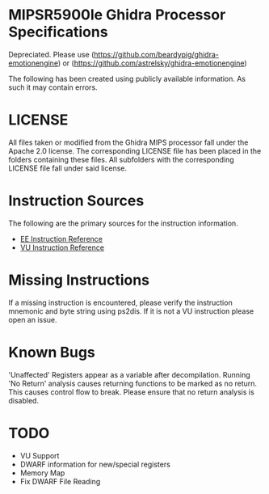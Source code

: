 MIPSR5900le Ghidra Processor Specifications
=======================

Depreciated. Please use (https://github.com/beardypig/ghidra-emotionengine) or (https://github.com/astrelsky/ghidra-emotionengine)

The following has been created using publicly available information.
As such it may contain errors.

LICENSE
=======

All files taken or modified from the Ghidra MIPS processor fall under
the Apache 2.0 license. The corresponding LICENSE file has been placed
in the folders containing these files. All subfolders with the corresponding
LICENSE file fall under said license.

Instruction Sources
===================

The following are the primary sources for the instruction information.

* [EE Instruction Reference](http://lukasz.dk/files/tx79architecture.pdf)
* [VU Instruction Reference](http://lukasz.dk/files/vu-instruction-manual.pdf)

Missing Instructions
====================

If a missing instruction is encountered, please verify the instruction
mnemonic and byte string using ps2dis. If it is not a VU instruction
please open an issue.

Known Bugs
==========

'Unaffected' Registers appear as a variable after decompilation.
Running 'No Return' analysis causes returning functions to be marked
as no return. This causes control flow to break. Please ensure that
no return analysis is disabled.

TODO
====

* VU Support
* DWARF information for new/special registers
* Memory Map
* Fix DWARF File Reading
